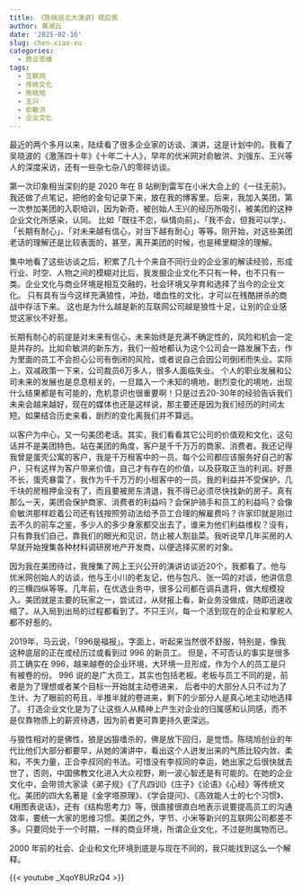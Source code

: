 ```yaml
---
title: 《陈晓旭北大演讲》观后感
author: 黄湘云
date: '2025-02-16'
slug: chen-xiao-xu
categories:
  - 商业思维
tags:
  - 互联网
  - 传统文化
  - 陈晓旭
  - 王兴
  - 俞敏洪
  - 企业文化
---
```



最近的两个多月以来，陆续看了很多企业家的访谈、演讲，这是计划中的。我看了吴晓波的《激荡四十年》《十年二十人》，早年的优米网对俞敏洪、刘强东、王兴等人的深度采访，还有一些杂七杂八的零碎访谈。

第一次印象相当深刻的是 2020 年在 B 站刷到雷军在小米大会上的《一往无前》。
我还做了点笔记，把他的金句记录下来，放在我的博客里。后来，我加入美团，第一次参加美团的入职培训，因为新奇，被创始人王兴的经历所吸引，被美团的这种企业文化所感染，认同。
比如「既往不恋，纵情向前」、「我不会，但我可以学」、「长期有耐心」、「对未来越有信心，对当下越有耐心」等等。刚开始，对这些美团老话的理解还是比较表面的，甚至，离开美团的时候，也是稀里糊涂的理解。

集中地看了这些访谈之后，积累了几十个来自不同行业的企业家的解读经验，形成行业、时空、人物之间的模糊对比后，我发掘企业文化不只有一种，也不只有一类。企业文化与商业环境是相互交融的，社会环境又孕育和选择了当今的企业文化。
只有具有当今这样充满狼性，冲劲，嗜血性的文化，才可以在残酷拼杀的商战中存活下来。
这也是为什么越是新的互联网公司越是狼性十足，让别的企业感觉这家伙不好惹。


长期有耐心的前提是对未来有信心，未来始终是充满不确定性的，风险和机会一定是共存的。比如俞敏洪的新东方，我们一般地都认为这个公司会一路发展下去，作为里面的员工不会担心公司有倒闭的风险，或者说自己会因公司倒闭而失业。实际上，双减政策一下来，公司裁员6万多人，很多人面临失业。
个人的职业发展和公司未来的发展也是息息相关的，一旦踏入一个未知的境地，剧烈变化的境地，出现什么结果都是有可能的，危机意识也很重要啊！只是过去20-30年的经验告诉我们未来会越来越好，现在的媒体也还是这样说，那主要还是因为我们经历的时间太短。如果结合历史来看，剧烈的变化离我们并不算远。

以客户为中心，又一句美团老话。其实，我们看看其它公司的价值观和文化，这句话并不是美团特色。站在美团的角度，客户是千千万万的商家、消费者。我还记得我曾是蛋壳公寓的客户，我是千万租客中的一员。每个公司都应该服务好自己的客户，只有这样为客户带来价值，自己才有存在的价值，以及获取正当的利润。好景不长，蛋壳暴雷了，我作为千千万万的小租客中的一员。我的利益并不受保护，几千块的房租押金没有了，而且要被房东清退，我不得已必须尽快找新的房子。真有那么一天，美团会保护商家、消费者的利益吗？会保护骑手和员工的利益吗？会像俞敏洪那样趁着公司还有钱按照劳动法给予员工合理的解雇费吗？许家印就是刚过去不久的前车之鉴，多少人的多少身家都交出去了，谁来为他们利益维权？没有，只有靠我们自己，靠我们的眼光和见识，防止被人割韭菜。我听说早几年买房的人早就开始搜集各种材料调研房地产开发商，以便选择买房的对象。


因为我在美团待过，我搜集了网上王兴公开的演讲访谈近20个，我都看了。他与优米网创始人的访谈，他与王小川的老友记，他与包凡、张一鸣的对谈，他讲信息的三横四纵等等。几年前，在优选业务中，很多公司都在调兵遣将，做大规模投入。美团就是主要的玩家之一，尝试过，从财报上看，新业务没做成，随即迅速收缩了。从入局到出局的过程都看到了。不只王兴，每一个活到现在的企业和掌舵人都不好惹的。


2019年，马云说，「996是福报」。字面上，听起来当然很不舒服，特别是，像我这种底层的正在或经历过或看到过 996 的新员工。
但是，不可否认的事实是很多员工确实在 996，越来越卷的企业环境，大环境一旦形成，作为个人的员工是只有被卷的份。
996 说的是广大员工，其实也包括老板。老板与员工不同的是，前者是为了理想或者某个目标一开始就主动卷进来，
后者中的大部分人只不过为了生计、为了眼前的苟且，半推半就的卷进来，剩下的少部分人是真心地主动地选择了。
打造企业文化是为了让这些人从精神上产生对企业的归属感和认同感，而不是仅靠物质上的薪资待遇，因为前者更可靠更持久更深远。

与狼性相对的是佛性，狼是凶狠嗜杀的，佛是放下回归，是觉悟。陈晓旭创业的年代比他们大部分都要早，从她的演讲中，看出这个人迸发出来的气质比较内敛、柔和，不失力量，正合李叔同的书法。可惜没有李叔同的幸运，她出家之后很快就去世了，否则，中国佛教文化进入大众视野，刷一波心智还是有可能的。在她的企业文化中，会带领大家读《弟子规》《了凡四训》《庄子》《论语》《心经》等传统文化。美团的四大名著是《金字塔原理》、《学会提问》、《高效能人士的七个习惯》、《用图表说话》，还有《结构思考力》等，很直接很直白地表示说要提高员工的沟通效率，要统一大家的思维习惯。美团之外，字节、小米等新兴的互联网公司都差不多。只要同处于一个时期，一样的商业环境，所谓企业文化，不过是附属物而已。

2000 年前的社会、企业和文化环境到底是与现在不同的，我只能找到这么一个解释。

{{< youtube _XqoY8URzQ4 >}}
